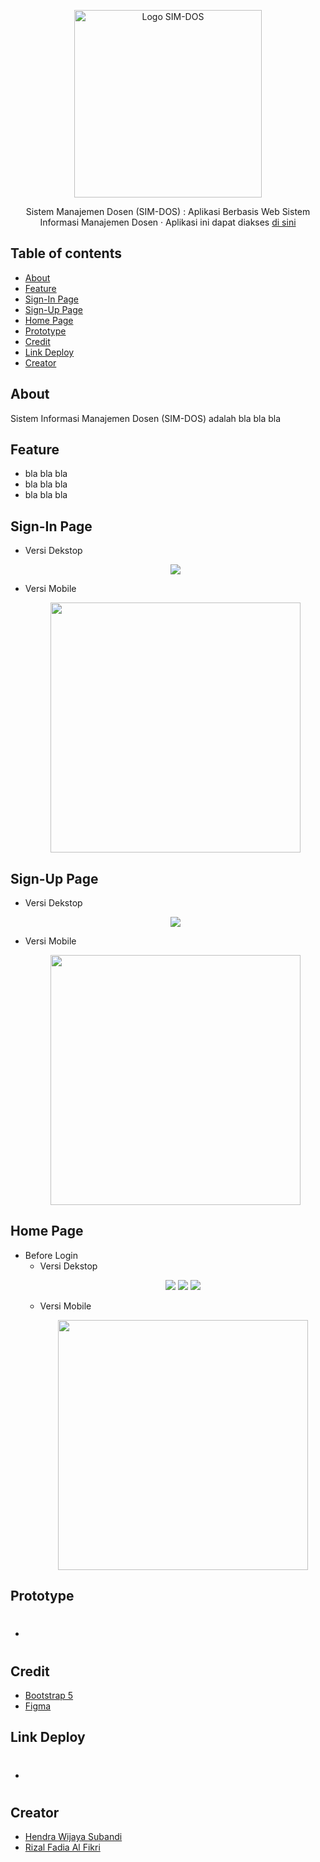 <p align="center">
  <a href="#">
    <img src="https://github.com/PROJECT-PIKSI-GANESHA-SIM/SIM-DOS/assets/96402737/2780c134-2c28-48e6-ba25-3f41118a3509" alt="Logo SIM-DOS" width=300></a>
  <p align="center">
    Sistem Manajemen Dosen (SIM-DOS) : Aplikasi Berbasis Web Sistem Informasi Manajemen Dosen &middot; Aplikasi ini dapat diakses <a href="#">di sini</a>
  </p>
</p>

## Table of contents

- [About](#about)
- [Feature](#feature)
- [Sign-In Page](#sign-in-page)
- [Sign-Up Page](#sign-up-page) 
- [Home Page](#home-page)
- [Prototype](#prototype)
- [Credit](#credit)
- [Link Deploy](#link-deploy)
- [Creator](#creator)

## About

Sistem Informasi Manajemen Dosen (SIM-DOS) adalah bla bla bla

## Feature

- bla bla bla
- bla bla bla
- bla bla bla

## Sign-In Page
- Versi Dekstop
  <p align="center">
    <img src="#">
  </p>
- Versi Mobile
  <p align="center">
    <img src="#" height=400>
  </p>
  
## Sign-Up Page
- Versi Dekstop
  <p align="center">
    <img src="#">
  </p>
- Versi Mobile
  <p align="center">
    <img src="#" height=400>
  </p>
  
## Home Page
- Before Login
  - Versi Dekstop
    <p align="center">
      <img src="#">
      <img src="#">
      <img src="#">
    </p>
  - Versi Mobile
    <p align="center">
      <img src="#" height=400>
    </p>

## Prototype
- #

## Credit
- <a href="https://getbootstrap.com/"> Bootstrap 5 </a> 
- <a href="https://www.figma.com/"> Figma </a> 

## Link Deploy
- #

## Creator
- <a href="https://github.com/hendrawijayasubandi"> Hendra Wijaya Subandi </a>
- <a href="https://github.com/rizalfadiaalfikri"> Rizal Fadia Al Fikri </a>
<!-- + - <a href="https://github.com/Amalinanurhasanah"> Amalina Nurhasanah </a>
- <a href="https://github.com/rizkimhmmdilhamn"> Rizky Muhammad Ilham Nasution </a> + -->
